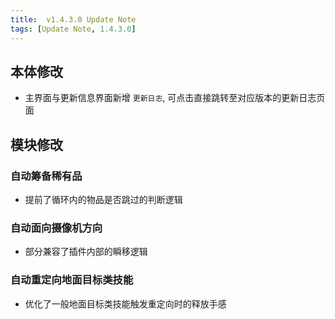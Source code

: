 ```yaml
---
title:  v1.4.3.0 Update Note 
tags: [Update Note, 1.4.3.0]
---
```


## 本体修改

- 主界面与更新信息界面新增 `更新日志`, 可点击直接跳转至对应版本的更新日志页面

## 模块修改

### 自动筹备稀有品

- 提前了循环内的物品是否跳过的判断逻辑

### 自动面向摄像机方向

- 部分兼容了插件内部的瞬移逻辑

### 自动重定向地面目标类技能

- 优化了一般地面目标类技能触发重定向时的释放手感